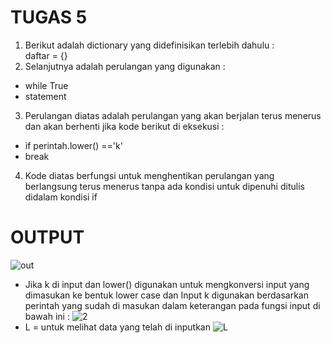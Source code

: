# TUGAS 5
1.  Berikut adalah dictionary yang didefinisikan terlebih dahulu :  
  daftar = {}
2.  Selanjutnya adalah perulangan yang digunakan :
  - while True
  - statement
 3. Perulangan diatas adalah perulangan yang akan berjalan terus menerus dan akan berhenti jika kode berikut di eksekusi :
  - if perintah.lower() =='k'
  - break
 4. Kode diatas berfungsi untuk menghentikan perulangan yang berlangsung terus menerus tanpa ada kondisi untuk dipenuhi ditulis didalam kondisi if
 # OUTPUT
![out](https://user-images.githubusercontent.com/57038468/72214644-a571dc80-3506-11ea-9906-5628929b46ce.png)
 
   -  Jika k di input dan lower() digunakan untuk mengkonversi input yang dimasukan ke bentuk lower case dan Input k digunakan berdasarkan perintah yang sudah di masukan dalam keterangan pada fungsi input di bawah ini :
   ![2](https://user-images.githubusercontent.com/57038468/72214664-24ffab80-3507-11ea-8a10-d3fef89af070.png)
- L = untuk melihat data yang telah di inputkan
![L](https://user-images.githubusercontent.com/57038468/72215015-95a9c680-350d-11ea-911b-fe17f668894c.png)

